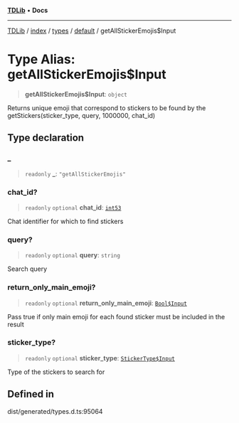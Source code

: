 [**TDLib**](../../../../../../README.md) • **Docs**

***

[TDLib](../../../../../../modules.md) / [index](../../../../../README.md) / [types](../../../README.md) / [default](../README.md) / getAllStickerEmojis$Input

# Type Alias: getAllStickerEmojis$Input

> **getAllStickerEmojis$Input**: `object`

Returns unique emoji that correspond to stickers to be found by the getStickers(sticker_type, query, 1000000, chat_id)

## Type declaration

### \_

> `readonly` **\_**: `"getAllStickerEmojis"`

### chat\_id?

> `readonly` `optional` **chat\_id**: [`int53`](int53.md)

Chat identifier for which to find stickers

### query?

> `readonly` `optional` **query**: `string`

Search query

### return\_only\_main\_emoji?

> `readonly` `optional` **return\_only\_main\_emoji**: [`Bool$Input`](Bool$Input.md)

Pass true if only main emoji for each found sticker must be included in the result

### sticker\_type?

> `readonly` `optional` **sticker\_type**: [`StickerType$Input`](StickerType$Input.md)

Type of the stickers to search for

## Defined in

dist/generated/types.d.ts:95064
